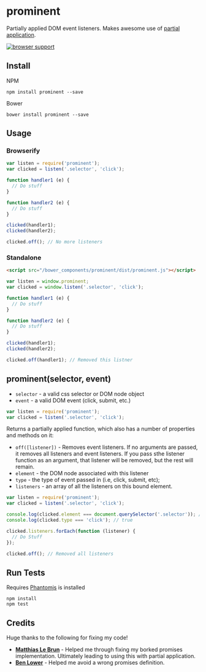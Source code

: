 # prominent
 
Partially applied DOM event listeners. Makes awesome use of [partial application](http://en.wikipedia.org/wiki/Partial_application).

[![browser support](https://ci.testling.com/scottcorgan/prominent.png)](https://ci.testling.com/scottcorgan/prominent)
 
## Install
 
NPM 

```
npm install prominent --save
```

Bower

```
bower install prominent --save
```

## Usage
 
### Browserify

```js
var listen = require('prominent');
var clicked = listen('.selector', 'click');

function handler1 (e) {
  // Do stuff
}

function handler2 (e) {
  // Do stuff
}

clicked(handler1);
clicked(handler2);

clicked.off(); // No more listeners
```

### Standalone

```html
<script src="/bower_components/prominent/dist/prominent.js"></script>
```

```js
var listen = window.prominent;
var clicked = window.listen('.selector', 'click');

function handler1 (e) {
  // Do stuff
}

function handler2 (e) {
  // Do stuff
}

clicked(handler1);
clicked(handler2);

clicked.off(handler1); // Removed this listner
```

## prominent(selector, event)

* `selector` - a valid css selector or DOM node object
* `event` - a valid DOM event (click, submit, etc.)

```js
var listen = require('prominent');
var clicked = listen('.selector', 'click');
```

Returns a partially applied function, which also has a number of properties and methods on it:

* `off([listener])` - Removes event listeners. If no arguments are passed, it removes all listeners and event listeners. If you pass sthe listener function as an argument, that listener will be removed, but the rest will remain.
* `element` - the DOM node associated with this listener
* `type` - the type of event passed in (i.e, click, submit, etc);
* `listeners` - an array of all the listeners on this bound element.

```js
var listen = require('prominent');
var clicked = listen('.selector', 'click');

console.log(clicked.element === document.querySelector('.selector')); // true
console.log(clicked.type === 'click'); // true

clicked.listeners.forEach(function (listener) {
  // Do Stuff
});

clicked.off(); // Removed all listeners
```
 
## Run Tests
 
Requires [Phantomjs](http://phantomjs.org/download.html) is installed
 
```
npm install
npm test
```

## Credits

Huge thanks to the following for fixing my code!

* **[Matthias Le Brun](http://bloodyowl.github.io/)** - Helped me through fixing my borked promises implementation. Ultimately leading to using this with partial application.
* **[Ben Lower](http://blowery.org/)** - Helped me avoid a wrong promises definition.